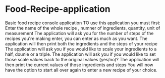# Food-Recipe-application
Basic food recipe console application
TO use this application you must first:
Enter the name of the whole recipe , numner of ingredients, quantity, unit of measurement
The application will ask you for the number of steps of the recipes you're making enter, you can enter as much as you want.
The application will then print both the ingredients and the steps of your recipe
The application will ask you if you would like to scale your ingredients to a half, dounle or a triple. 
The application will ask you if you would like to set those scale values back to the original values (yes/no)?
The application will then print the current values of those ingredients and steps
You will now have the option to start all over again to enter a new recipe of your choice. 
